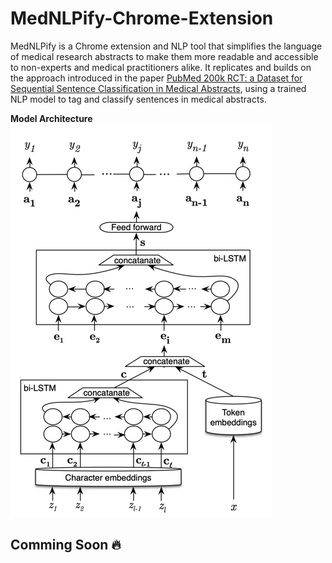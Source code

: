 # MedNLPify-Chrome-Extension
MedNLPify is a Chrome extension and NLP tool that simplifies the language of medical research abstracts to make them
more readable and accessible to non-experts and medical practitioners alike. It replicates and builds on the approach 
introduced in the paper <a href="https://arxiv.org/pdf/1612.05251">PubMed 200k RCT: a Dataset for Sequential Sentence Classification in Medical Abstracts</a>, 
using a trained NLP model to tag and classify sentences in medical abstracts.


**Model Architecture**
![img.png](images/img.png)

## Comming Soon 🔥

